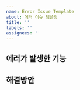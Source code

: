 ```yaml
---
name: Error Issue Template
about: 에러 이슈 템플릿
title: ''
labels: ''
assignees: ''
---
```


## 에러가 발생한 기능

## 해결방안

